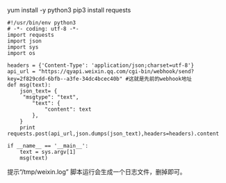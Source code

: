 

yum install -y python3
pip3 install requests

```
#!/usr/bin/env python3
# -*- coding: utf-8 -*-
import requests
import json
import sys
import os

headers = {'Content-Type': 'application/json;charset=utf-8'}
api_url = "https://qyapi.weixin.qq.com/cgi-bin/webhook/send?key=2f829cdd-6bfb--a3fe-34dc4bcec40b" #这就是先前的webhook地址
def msg(text):
    json_text= {
     "msgtype": "text",
        "text": {
            "content": text
        },
    }
    print requests.post(api_url,json.dumps(json_text),headers=headers).content

if __name__ == '__main__':
    text = sys.argv[1]
    msg(text)
```




提示“/tmp/weixin.log” 脚本运行会生成一个日志文件，删掉即可。

